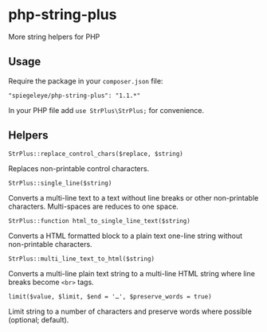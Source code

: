 php-string-plus
===============

More string helpers for PHP

## Usage

Require the package in your `composer.json` file:

`"spiegeleye/php-string-plus": "1.1.*"`

In your PHP file add `use StrPlus\StrPlus;` for convenience.

## Helpers

`StrPlus::replace_control_chars($replace, $string)`

Replaces non-printable control characters.

`StrPlus::single_line($string)`

Converts a multi-line text to a text without line breaks or other non-printable characters. Multi-spaces are reduces to one space.

`StrPlus::function html_to_single_line_text($string)`

Converts a HTML formatted block to a plain text one-line string without non-printable characters.

`StrPlus::multi_line_text_to_html($string)`

Converts a multi-line plain text string to a multi-line HTML string where line breaks become `<br>` tags.

`limit($value, $limit, $end = '…', $preserve_words = true)`

Limit string to a number of characters and preserve words where possible (optional; default).
